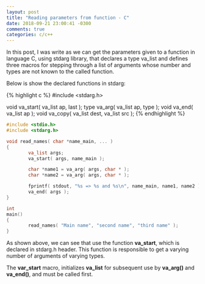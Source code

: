 ```yaml
---
layout: post
title: "Reading parameters from function - C"
date: 2018-09-21 23:00:41 -0300
comments: true
categories: c/c++
---
```


In this post, I was write as we can get the parameters given to a function in language C, using
stdarg library, that declares a type va_list and defines three macros for<!--more--> stepping
through  a list of arguments whose number and types are not known to the called function.

Below is show the declared functions in stdarg:

{% highlight c %}
#include <stdarg.h>

void va_start( va_list ap, last );
type va_arg( va_list ap, type );
void va_end( va_list ap );
void va_copy( va_list dest, va_list src );
{% endhighlight %}



```c
#include <stdio.h>
#include <stdarg.h>

void read_names( char *name_main, ... )
{
        va_list args;
        va_start( args, name_main );

        char *name1 = va_arg( args, char * );
        char *name2 = va_arg( args, char * );

        fprintf( stdout, "%s => %s and %s\n", name_main, name1, name2 );
        va_end( args );
}

int
main()
{
        read_names( "Main name", "second name", "third name" );
}
```

As shown above, we can see that use the function **va_start**, which is declared in stdarg.h header. This
function is responsible to get a varying number of arguments of varying types.

The **var_start** macro, initializes **va_list** for subsequent use by **va_arg()** and **va_end()**, and must be called
first. 

